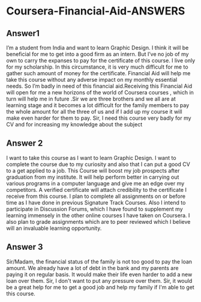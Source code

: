 # Coursera-Financial-Aid-ANSWERS

## Answer1
I’m a student from India and want to learn Graphic Design. I think it will be beneficial for me to get into a good firm as an intern. But I’ve no job of my own to carry the expanses to pay for the certificate of this course. I live only for my scholarship. In this circumstance, it is very much difficult for me to gather such amount of money for the certificate. Financial Aid will help me take this course without any adverse impact on my monthly essential needs. So I’m badly in need of this financial aid.Receiving this Financial Aid will open for me a new horizons of the world of Coursera courses , which in turn will help me in future .Sir we are three brothers and we all are at learning stage and it becomes a lot difficult for the family members to pay the whole amount for all the three of us and if I add up my course it will make even harder for them to pay. Sir, I need this course very badly for my CV and for increasing my knowledge about the subject

## Answer 2
I want to take this course as I want to learn Graphic Design. I want to complete the course due to my curiosity and also that I can put a good CV to a get applied to a job. This Course will boost my job prospects after graduation from my institute. It will help perform better in carrying out various programs in a computer language and give me an edge over my competitors. A verified certificate will attach credibility to the certificate I receive from this course. I plan to complete all assignments on or before time as I have done in previous Signature Track Courses. Also I intend to participate in Discussion Forums, which I have found to supplement my learning immensely in the other online courses I have taken on Coursera. I also plan to grade assignments which are to peer reviewed which I believe will an invaluable learning opportunity.

## Answer 3
Sir/Madam, the financial status of the family is not too good to pay the loan amount. We already have a lot of debt in the bank and my parents are paying it on regular basis. It would make their life even harder to add a new loan over them. Sir, I don't want to put any pressure over them. Sir, it would be a great help for me to get a good job and help my family if I'm able to get this course.
